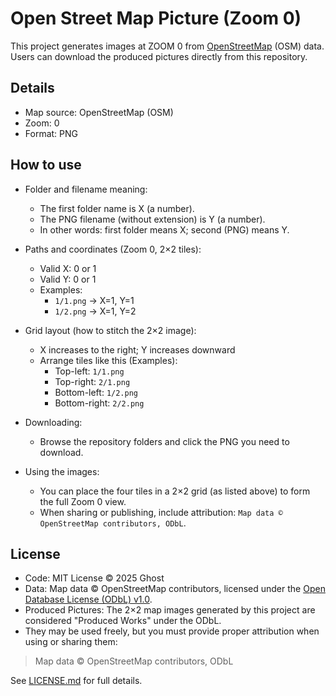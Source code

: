 # Open Street Map Picture (Zoom 0)

This project generates images at ZOOM 0 from [OpenStreetMap](https://www.openstreetmap.org) (OSM) data. Users can download the produced pictures directly from this repository.

## Details
- Map source: OpenStreetMap (OSM)
- Zoom: 0
- Format: PNG

## How to use

- Folder and filename meaning:
  - The first folder name is X (a number).
  - The PNG filename (without extension) is Y (a number).
  - In other words: first folder means X; second (PNG) means Y.

- Paths and coordinates (Zoom 0, 2×2 tiles):
  - Valid X: 0 or 1
  - Valid Y: 0 or 1
  - Examples:
    - `1/1.png` → X=1, Y=1
    - `1/2.png` → X=1, Y=2

- Grid layout (how to stitch the 2×2 image):
  - X increases to the right; Y increases downward
  - Arrange tiles like this (Examples):
    - Top-left: `1/1.png`
    - Top-right: `2/1.png`
    - Bottom-left: `1/2.png`
    - Bottom-right: `2/2.png`

- Downloading:
  - Browse the repository folders and click the PNG you need to download.

- Using the images:
  - You can place the four tiles in a 2×2 grid (as listed above) to form the full Zoom 0 view.
  - When sharing or publishing, include attribution: `Map data © OpenStreetMap contributors, ODbL`.

## License

- Code: MIT License © 2025 Ghost
- Data: Map data © OpenStreetMap contributors, licensed under the [Open Database License (ODbL) v1.0](https://opendatacommons.org/licenses/odbl/).
- Produced Pictures: The 2×2 map images generated by this project are considered "Produced Works" under the ODbL.
- They may be used freely, but you must provide proper attribution when using or sharing them:

> Map data © OpenStreetMap contributors, ODbL

See [LICENSE.md](./LICENSE.md) for full details.
